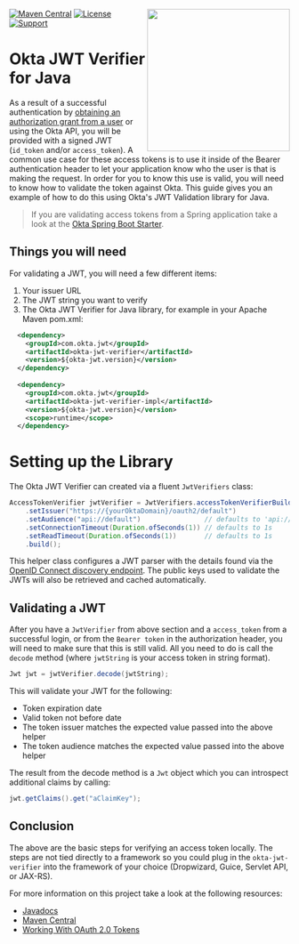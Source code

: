 [<img src="https://devforum.okta.com/uploads/oktadev/original/1X/bf54a16b5fda189e4ad2706fb57cbb7a1e5b8deb.png" align="right" width="256px"/>](https://devforum.okta.com/)
[![Maven Central](https://img.shields.io/maven-central/v/com.okta.jwt/okta-jwt-verifier.svg)](https://search.maven.org/#search%7Cga%7C1%7Cg%3A%22com.okta.jwt%22%20a%3A%22okta-jwt-verifier%22)
[![License](https://img.shields.io/badge/License-Apache%202.0-blue.svg)](https://opensource.org/licenses/Apache-2.0)
[![Support](https://img.shields.io/badge/support-Developer%20Forum-blue.svg)](https://devforum.okta.com/)

# Okta JWT Verifier for Java

As a result of a successful authentication by [obtaining an authorization grant from a user](https://developer.okta.com/docs/api/resources/oauth2.html#obtain-an-authorization-grant-from-a-user) or using the Okta API, you will be 
provided with a signed JWT (`id_token` and/or `access_token`). A common use case for these access tokens is to use it 
inside of the Bearer authentication header to let your application know who the user is that is making the request. In 
order for you to know this use is valid, you will need to know how to validate the token against Okta. This guide gives 
you an example of how to do this using Okta's JWT Validation library for Java.

> If you are validating access tokens from a Spring application take a look at the [Okta Spring Boot Starter](https://github.com/okta/okta-spring-boot).

## Things you will need
For validating a JWT, you will need a few different items:

1. Your issuer URL
2. The JWT string you want to verify
3. The Okta JWT Verifier for Java library, for example in your Apache Maven pom.xml:

```xml
  <dependency>
    <groupId>com.okta.jwt</groupId>
    <artifactId>okta-jwt-verifier</artifactId>
    <version>${okta-jwt.version}</version>
  </dependency>
  
  <dependency>
    <groupId>com.okta.jwt</groupId>
    <artifactId>okta-jwt-verifier-impl</artifactId>
    <version>${okta-jwt.version}</version>
    <scope>runtime</scope>
  </dependency>
```

# Setting up the Library

The Okta JWT Verifier can created via a fluent `JwtVerifiers` class:

[//]: # (NOTE: code snippets in this README are updated automatically via a Maven plugin by running: mvn okta-code-snippet:snip)
 
[//]: # (method: basicUsage)
```java
AccessTokenVerifier jwtVerifier = JwtVerifiers.accessTokenVerifierBuilder()
    .setIssuer("https://{yourOktaDomain}/oauth2/default")
    .setAudience("api://default")                // defaults to 'api://default'
    .setConnectionTimeout(Duration.ofSeconds(1)) // defaults to 1s
    .setReadTimeout(Duration.ofSeconds(1))       // defaults to 1s
    .build();
```
[//]: # (end: basicUsage)

This helper class configures a JWT parser with the details found via the [OpenID Connect discovery endpoint](https://openid.net/specs/openid-connect-discovery-1_0.html).  The public keys used to validate the JWTs will also be retrieved 
and cached automatically.

## Validating a JWT

After you have a `JwtVerifier` from above section and a `access_token` from a successful login, or from the `Bearer token` 
in the authorization header, you will need to make sure that this is still valid. All you need to do is call the 
`decode` method (where `jwtString` is your access token in string format).

```java
Jwt jwt = jwtVerifier.decode(jwtString);
```

This will validate your JWT for the following:

- Token expiration date
- Valid token not before date
- The token issuer matches the expected value passed into the above helper
- The token audience matches the expected value passed into the above helper

The result from the decode method is a `Jwt` object which you can introspect additional claims by calling:

```java
jwt.getClaims().get("aClaimKey");
```

## Conclusion

The above are the basic steps for verifying an access token locally. The steps are not tied directly to a framework so 
you could plug in the `okta-jwt-verifier` into the framework of your choice (Dropwizard, Guice, Servlet API, or JAX-RS).

For more information on this project take a look at the following resources:
- [Javadocs](https://developer.okta.com/okta-jwt-verifier-java/apidocs/)
- [Maven Central](https://search.maven.org/#search%7Cga%7C1%7Cg%3A%22com.okta.jwt%22%20a%3A%22okta-jwt-verifier%22)
- [Working With OAuth 2.0 Tokens](https://developer.okta.com/authentication-guide/tokens/)